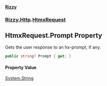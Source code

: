 #### [Rizzy](index.md 'index')
### [Rizzy.Http](Rizzy.Http.md 'Rizzy.Http').[HtmxRequest](Rizzy.Http.HtmxRequest.md 'Rizzy.Http.HtmxRequest')

## HtmxRequest.Prompt Property

Gets the user response to an hx-prompt, if any.

```csharp
public string? Prompt { get; }
```

#### Property Value
[System.String](https://docs.microsoft.com/en-us/dotnet/api/System.String 'System.String')